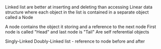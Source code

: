 Linked list are better at inserting and deleting than accessing
Linear data structure where each object in the list is contained in a separate object called a Node

A node contains the object it storing and a reference to the next node 
First node is called "Head" and last node is "Tail"
Are self referential objects

Singly-Linked
Doubly-Linked list - reference to node before and after